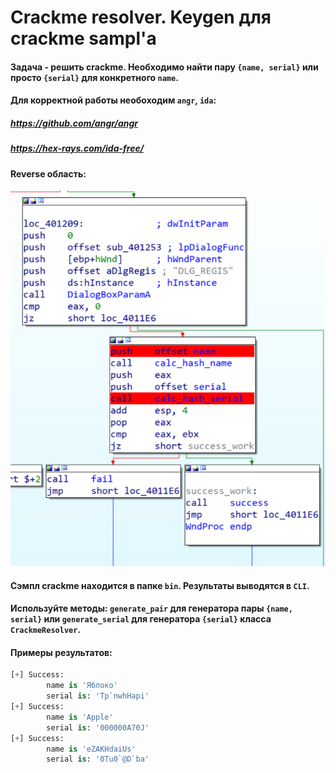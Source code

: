 # Crackme resolver. Keygen для crackme sampl'а

#### Задача - решить crackme. Необходимо найти пару ```{name, serial}``` или просто ```{serial}``` для конкретного ```name```. 

#### Для корректной работы необоходим ```angr```, ```ida```: 

##### https://github.com/angr/angr

##### https://hex-rays.com/ida-free/

#### Reverse область:

![alt text](/img/reverse.png)

#### Сэмпл crackme находится в папке ```bin```. Результаты выводятся в ```CLI```.

#### Используйте методы: ```generate_pair``` для генератора пары ```{name, serial}``` или ```generate_serial``` для генератора ```{serial}``` класса ```CrackmeResolver```.

#### Примеры результатов:
```PYTHON
[+] Success: 
        name is 'Яблоко' 
        serial is: 'Tp`nwhHapi'
[+] Success: 
        name is 'Apple' 
        serial is: '000000A70J'
[+] Success: 
        name is 'eZAKHdaiUs' 
        serial is: '0Tu0`@D`ba'
```
